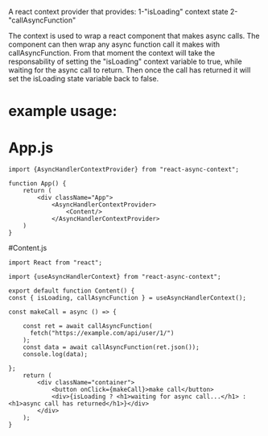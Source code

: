 A react context provider that provides:
1-"isLoading" context state
2-"callAsyncFunction"

The context is used to wrap a react component that makes async calls.
The component can then wrap any async function call it makes with
callAsyncFunction. From that moment the context will take the responsability of setting the "isLoading" context variable to true, while waiting for the async call to return.
Then once the call has returned it will set the isLoading state variable back to false.

# example usage:

# App.js

```
import {AsyncHandlerContextProvider} from "react-async-context";

function App() {
	return (
		<div className="App">
			<AsyncHandlerContextProvider>
				<Content/>
			</AsyncHandlerContextProvider>
	)
}
```

#Content.js

```
import React from "react";

import {useAsyncHandlerContext} from "react-async-context";

export default function Content() {
const { isLoading, callAsyncFunction } = useAsyncHandlerContext();

const makeCall = async () => {

    const ret = await callAsyncFunction(
      fetch("https://example.com/api/user/1/")
    );
    const data = await callAsyncFunction(ret.json());
    console.log(data);

};
	return (
		<div className="container">
			<button onClick={makeCall}>make call</button>
			<div>{isLoading ? <h1>waiting for async call...</h1> : <h1>async call has returned</h1>}</div>
		</div>
	);
}
```
